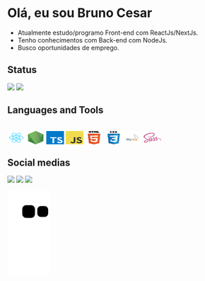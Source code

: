 # Olá, eu sou Bruno Cesar

- Atualmente estudo/programo Front-end com ReactJs/NextJs.
- Tenho conhecimentos com Back-end com NodeJs.
- Busco oportunidades de emprego.

## Status

<div>
  <img heigth="180em" src="https://github-readme-stats.vercel.app/api?username=Bruno-Cesar123&show_icons=true&theme=dark&include_all_commits=true&count_private=true" />
  <img heigth="180em" src="https://github-readme-stats.vercel.app/api/top-langs/?username=Bruno-Cesar123&layout=compact&theme=dark&langs_count=16" />
</div>

## Languages and Tools

<div style="display: inline_block"><br>
  <img align="center" height="30" width="40" src="https://raw.githubusercontent.com/github/explore/80688e429a7d4ef2fca1e82350fe8e3517d3494d/topics/react/react.png">
  <img align="center" height="30" width="40" src="https://raw.githubusercontent.com/github/explore/80688e429a7d4ef2fca1e82350fe8e3517d3494d/topics/nodejs/nodejs.png">
  <img align="center" height="30" width="40" src="https://raw.githubusercontent.com/github/explore/80688e429a7d4ef2fca1e82350fe8e3517d3494d/topics/typescript/typescript.png">
  <img align="center" height="30" width="40" src="https://raw.githubusercontent.com/github/explore/80688e429a7d4ef2fca1e82350fe8e3517d3494d/topics/javascript/javascript.png">
  <img align="center" height="30" width="40" src="https://raw.githubusercontent.com/github/explore/80688e429a7d4ef2fca1e82350fe8e3517d3494d/topics/html/html.png">
  <img align="center" height="30" width="40" src="https://raw.githubusercontent.com/github/explore/80688e429a7d4ef2fca1e82350fe8e3517d3494d/topics/css/css.png">
  <img align="center" height="30" width="40" src="https://raw.githubusercontent.com/github/explore/80688e429a7d4ef2fca1e82350fe8e3517d3494d/topics/mysql/mysql.png">
  <img align="center" height="30" width="40" src="https://raw.githubusercontent.com/github/explore/80688e429a7d4ef2fca1e82350fe8e3517d3494d/topics/sass/sass.png">
</div>

## Social medias

<div>
  <a href="mailto:brunocesarferreira1999@gmail.com" target="_blank"><img src="https://img.shields.io/badge/Gmail-D14836?style=for-the-badge&logo=gmail&logoColor=white" /></a>
  <a href="https://www.linkedin.com/in/bruno-cesar-b0039715a/" target="_blank" ><img src="https://img.shields.io/badge/LinkedIn-0077B5?style=for-the-badge&logo=linkedin&logoColor=white" /></a>
  <a href="https://github.com/Bruno-Cesar123" target="_blank"><img src="https://img.shields.io/badge/GitHub-100000?style=for-the-badge&logo=github&logoColor=white" /></a>
</div>


![snake gif](https://github.com/Bruno-Cesar123/Bruno-Cesar123/blob/output/github-contribution-grid-snake.svg)

